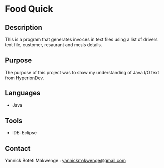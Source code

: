 # Food Quick

## Description 

This is a program that generates invoices in text files using a list of drivers text file, customer, resaurant and meals details.

## Purpose

The purpose of this project was to show my understanding of Java I/O text from HyperionDev.

## Languages

- Java

## Tools

- IDE: Eclipse

## Contact

Yannick Boteti Makwenge : yannickmakwenge@gmail.com

